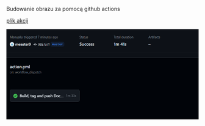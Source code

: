 Budowanie obrazu za pomocą github actions

[plik akcji](.github\workflows\action.yml)

![actions](/imgs/image4.png)